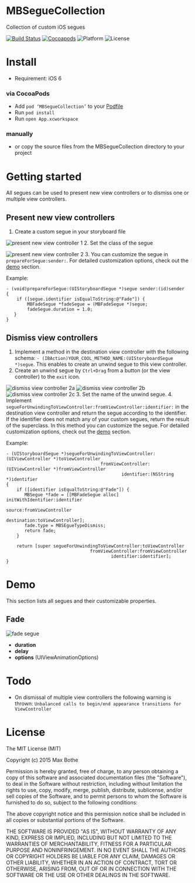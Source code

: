 # MBSegueCollection

Collection of custom iOS segues

[![Build Status](https://img.shields.io/travis/mathebox/MBSegueCollection.svg?style=flat)](https://travis-ci.org/mathebox/MBSegueCollection) [![Cocoapods](https://img.shields.io/cocoapods/v/MBSegueCollection.svg?style=flat)](http://cocoapods.org/?q=mbseguecollection) ![Platform](https://img.shields.io/cocoapods/p/MBSegueCollection.svg?style=flat) ![License](https://img.shields.io/cocoapods/l/MBSegueCollection.svg?style=flat)

# Install
- Requirement: iOS 6


### via CocoaPods
- Add `pod ‘MBSegueCollection’` to your [Podfile](http://cocoapods.org/)
- Run `pod install`
- Run `open App.xcworkspace`

### manually
- or copy the source files from the MBSegueCollection directory to your project

# Getting started
All segues can be used to present new view controllers or to dismiss one or multiple view controllers.

## Present new view controllers
1. Create a custom segue in your storyboard file

  ![present new view controller 1](https://raw.githubusercontent.com/mathebox/MBSegueCollection/master/assets/present_new_view_controller_1.png)
2. Set the class of the segue

  ![present new view controller 2](https://raw.githubusercontent.com/mathebox/MBSegueCollection/master/assets/present_new_view_controller_2.png)
3. You can customize the segue in `prepareForSegue:sender:`. For detailed customization options, check out the [demo](https://github.com/mathebox/MBSegueCollection#demo) section.

  Example:
  ```objc
  - (void)prepareForSegue:(UIStoryboardSegue *)segue sender:(id)sender
  {
      if ([segue.identifier isEqualToString:@"Fade"]) {
          MBFadeSegue *fadeSegue = (MBFadeSegue *)segue;
          fadeSegue.duration = 1.0;
     }
  }
  ```

## Dismiss view controllers
1. Implement a method in the destination view controller with the following schema: ```- (IBAction)YOUR_COOL_METHOD_NAME:(UIStoryboardSegue *)segue```. This enables to create an unwind segue to this view controller.
2. Create an unwind segue by `Ctrl+Drag` from a button (or the view controller) to the `exit` icon.

  ![dismiss view controller 2a](https://raw.githubusercontent.com/mathebox/MBSegueCollection/master/assets/dismiss_view_controller_2a.png)
![dismiss view controller 2b](https://raw.githubusercontent.com/mathebox/MBSegueCollection/master/assets/dismiss_view_controller_2b.png)
![dismiss view controller 2c](https://raw.githubusercontent.com/mathebox/MBSegueCollection/master/assets/dismiss_view_controller_2c.png)
3. Set the name of the unwind segue.
4. Implement `segueForUnwindingToViewController:fromViewController:identifier:` in the destination view controller and return the segue according to the identifier. If the identifier does not match any of your custom segues, return the result of the superclass. In this method you can customize the segue. For detailed customization options, check out the [demo](https://github.com/mathebox/MBSegueCollection#demo) section.

  Example:
  ```objc
- (UIStoryboardSegue *)segueForUnwindingToViewController:(UIViewController *)toViewController
                                      fromViewController:(UIViewController *)fromViewController
                                              identifier:(NSString *)identifier
{
      if ([identifier isEqualToString:@"Fade"]) {
         MBSegue *fade = [[MBFadeSegue alloc] initWithIdentifier:identifier
                                                          source:fromViewController
                                                      destination:toViewController];
         fade.type = MBSEgueTypeDismiss;
         return fade;
      }

      return [super segueForUnwindingToViewController:toViewController
                                  fromViewController:fromViewController
                                          identifier:identifier];
  }
  ```

# Demo
This section lists all segues and their customizable properties.
## Fade
 ![fade segue](https://raw.githubusercontent.com/mathebox/MBSegueCollection/master/assets/segue_fade.gif)

- **duration**
- **delay**
- **options** (UIViewAnimationOptions)

# Todo
- On dismissal of multiple view controllers the following warning is thrown: `Unbalanced calls to begin/end appearance transitions for ViewController`

# License
The MIT License (MIT)

Copyright (c) 2015 Max Bothe

Permission is hereby granted, free of charge, to any person obtaining a copy
of this software and associated documentation files (the "Software"), to deal
in the Software without restriction, including without limitation the rights
to use, copy, modify, merge, publish, distribute, sublicense, and/or sell
copies of the Software, and to permit persons to whom the Software is
furnished to do so, subject to the following conditions:

The above copyright notice and this permission notice shall be included in all
copies or substantial portions of the Software.

THE SOFTWARE IS PROVIDED "AS IS", WITHOUT WARRANTY OF ANY KIND, EXPRESS OR
IMPLIED, INCLUDING BUT NOT LIMITED TO THE WARRANTIES OF MERCHANTABILITY,
FITNESS FOR A PARTICULAR PURPOSE AND NONINFRINGEMENT. IN NO EVENT SHALL THE
AUTHORS OR COPYRIGHT HOLDERS BE LIABLE FOR ANY CLAIM, DAMAGES OR OTHER
LIABILITY, WHETHER IN AN ACTION OF CONTRACT, TORT OR OTHERWISE, ARISING FROM,
OUT OF OR IN CONNECTION WITH THE SOFTWARE OR THE USE OR OTHER DEALINGS IN THE
SOFTWARE.
